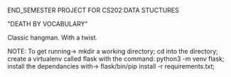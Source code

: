 END_SEMESTER PROJECT FOR CS202:DATA STUCTURES

"DEATH BY VOCABULARY"

Classic hangman. With a twist.


NOTE:
To get running->
mkdir a working directory;
cd into the directory;
create a virtualenv called flask with the command: python3 -m venv flask;
install the dependancies with->
flask/bin/pip install -r requirements.txt;
 